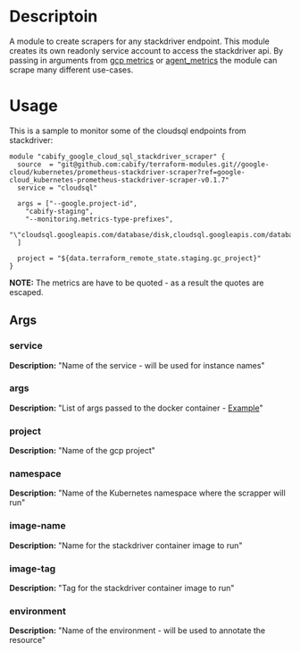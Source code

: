 # Descriptoin
A module to create scrapers for any stackdriver endpoint.
This module creates its own readonly service account to access the stackdriver api.
By passing in arguments from [gcp metrics](https://cloud.google.com/monitoring/api/metrics_gcp) or [agent_metrics](https://cloud.google.com/monitoring/api/metrics_agent) the module can scrape many different use-cases.

# Usage

This is a sample to monitor some of the cloudsql endpoints from stackdriver:
```
module "cabify_google_cloud_sql_stackdriver_scraper" {
  source  = "git@github.com:cabify/terraform-modules.git//google-cloud/kubernetes/prometheus-stackdriver-scraper?ref=google-cloud_kubernetes-prometheus-stackdriver-scraper-v0.1.7"
  service = "cloudsql"

  args = ["--google.project-id",
    "cabify-staging",
    "--monitoring.metrics-type-prefixes",
    "\"cloudsql.googleapis.com/database/disk,cloudsql.googleapis.com/database/cpu,cloudsql.googleapis.com/database/memory,cloudsql.googleapis.com/database/state,cloudsql.googleapis.com/database/up,cloudsql.googleapis.com/database/auto_failover_request_count,cloudsql.googleapis.com/database/available_for_failover\"",
  ]

  project = "${data.terraform_remote_state.staging.gc_project}"
}
```

**NOTE:** The metrics are have to be quoted - as a result the quotes are escaped.

## Args

### service
**Description:** "Name of the service - will be used for instance names"

### args
**Description:** "List of args passed to the docker container - [Example](https://github.com/frodenas/stackdriver_exporter#example)"

### project
**Description:** "Name of the gcp project"

### namespace
**Description:** "Name of the Kubernetes namespace where the scrapper will run"

### image-name
**Description:** "Name for the stackdriver container image to run"

### image-tag
**Description:** "Tag for the stackdriver container image to run"

### environment
**Description:** "Name of the environment - will be used to annotate the resource"
